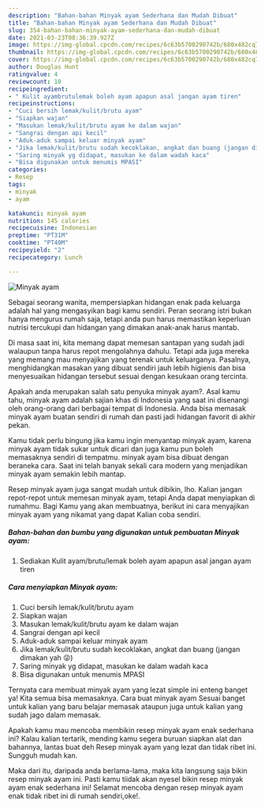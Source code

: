 ```yaml
---
description: "Bahan-bahan Minyak ayam Sederhana dan Mudah Dibuat"
title: "Bahan-bahan Minyak ayam Sederhana dan Mudah Dibuat"
slug: 354-bahan-bahan-minyak-ayam-sederhana-dan-mudah-dibuat
date: 2021-03-23T08:36:39.927Z
image: https://img-global.cpcdn.com/recipes/6c63b5700290742b/680x482cq70/minyak-ayam-foto-resep-utama.jpg
thumbnail: https://img-global.cpcdn.com/recipes/6c63b5700290742b/680x482cq70/minyak-ayam-foto-resep-utama.jpg
cover: https://img-global.cpcdn.com/recipes/6c63b5700290742b/680x482cq70/minyak-ayam-foto-resep-utama.jpg
author: Douglas Hunt
ratingvalue: 4
reviewcount: 10
recipeingredient:
- " Kulit ayambrutulemak boleh ayam apapun asal jangan ayam tiren"
recipeinstructions:
- "Cuci bersih lemak/kulit/brutu ayam"
- "Siapkan wajan"
- "Masukan lemak/kulit/brutu ayam ke dalam wajan"
- "Sangrai dengan api kecil"
- "Aduk-aduk sampai keluar minyak ayam"
- "Jika lemak/kulit/brutu sudah kecoklakan, angkat dan buang (jangan dimakan yah 😜)"
- "Saring minyak yg didapat, masukan ke dalam wadah kaca"
- "Bisa digunakan untuk menumis MPASI"
categories:
- Resep
tags:
- minyak
- ayam

katakunci: minyak ayam 
nutrition: 145 calories
recipecuisine: Indonesian
preptime: "PT31M"
cooktime: "PT40M"
recipeyield: "2"
recipecategory: Lunch

---
```



![Minyak ayam](https://img-global.cpcdn.com/recipes/6c63b5700290742b/680x482cq70/minyak-ayam-foto-resep-utama.jpg)

Sebagai seorang wanita, mempersiapkan hidangan enak pada keluarga adalah hal yang mengasyikan bagi kamu sendiri. Peran seorang istri bukan hanya mengurus rumah saja, tetapi anda pun harus memastikan keperluan nutrisi tercukupi dan hidangan yang dimakan anak-anak harus mantab.

Di masa  saat ini, kita memang dapat memesan santapan yang sudah jadi walaupun tanpa harus repot mengolahnya dahulu. Tetapi ada juga mereka yang memang mau menyajikan yang terenak untuk keluarganya. Pasalnya, menghidangkan masakan yang dibuat sendiri jauh lebih higienis dan bisa menyesuaikan hidangan tersebut sesuai dengan kesukaan orang tercinta. 



Apakah anda merupakan salah satu penyuka minyak ayam?. Asal kamu tahu, minyak ayam adalah sajian khas di Indonesia yang saat ini disenangi oleh orang-orang dari berbagai tempat di Indonesia. Anda bisa memasak minyak ayam buatan sendiri di rumah dan pasti jadi hidangan favorit di akhir pekan.

Kamu tidak perlu bingung jika kamu ingin menyantap minyak ayam, karena minyak ayam tidak sukar untuk dicari dan juga kamu pun boleh memasaknya sendiri di tempatmu. minyak ayam bisa dibuat dengan beraneka cara. Saat ini telah banyak sekali cara modern yang menjadikan minyak ayam semakin lebih mantap.

Resep minyak ayam juga sangat mudah untuk dibikin, lho. Kalian jangan repot-repot untuk memesan minyak ayam, tetapi Anda dapat menyiapkan di rumahmu. Bagi Kamu yang akan membuatnya, berikut ini cara menyajikan minyak ayam yang nikamat yang dapat Kalian coba sendiri.

<!--inarticleads1-->

##### Bahan-bahan dan bumbu yang digunakan untuk pembuatan Minyak ayam:

1. Sediakan  Kulit ayam/brutu/lemak boleh ayam apapun asal jangan ayam tiren




<!--inarticleads2-->

##### Cara menyiapkan Minyak ayam:

1. Cuci bersih lemak/kulit/brutu ayam
1. Siapkan wajan
1. Masukan lemak/kulit/brutu ayam ke dalam wajan
1. Sangrai dengan api kecil
1. Aduk-aduk sampai keluar minyak ayam
1. Jika lemak/kulit/brutu sudah kecoklakan, angkat dan buang (jangan dimakan yah 😜)
1. Saring minyak yg didapat, masukan ke dalam wadah kaca
1. Bisa digunakan untuk menumis MPASI




Ternyata cara membuat minyak ayam yang lezat simple ini enteng banget ya! Kita semua bisa memasaknya. Cara buat minyak ayam Sesuai banget untuk kalian yang baru belajar memasak ataupun juga untuk kalian yang sudah jago dalam memasak.

Apakah kamu mau mencoba membikin resep minyak ayam enak sederhana ini? Kalau kalian tertarik, mending kamu segera buruan siapkan alat dan bahannya, lantas buat deh Resep minyak ayam yang lezat dan tidak ribet ini. Sungguh mudah kan. 

Maka dari itu, daripada anda berlama-lama, maka kita langsung saja bikin resep minyak ayam ini. Pasti kamu tiidak akan nyesel bikin resep minyak ayam enak sederhana ini! Selamat mencoba dengan resep minyak ayam enak tidak ribet ini di rumah sendiri,oke!.

